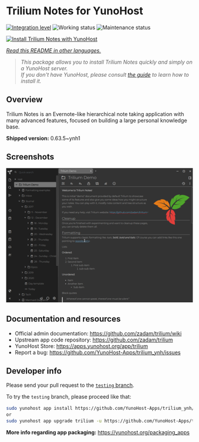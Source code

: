 <!--
N.B.: This README was automatically generated by <https://github.com/YunoHost/apps/tree/master/tools/readme_generator>
It shall NOT be edited by hand.
-->

# Trilium Notes for YunoHost

[![Integration level](https://dash.yunohost.org/integration/trilium.svg)](https://dash.yunohost.org/appci/app/trilium) ![Working status](https://ci-apps.yunohost.org/ci/badges/trilium.status.svg) ![Maintenance status](https://ci-apps.yunohost.org/ci/badges/trilium.maintain.svg)

[![Install Trilium Notes with YunoHost](https://install-app.yunohost.org/install-with-yunohost.svg)](https://install-app.yunohost.org/?app=trilium)

*[Read this README in other languages.](./ALL_README.md)*

> *This package allows you to install Trilium Notes quickly and simply on a YunoHost server.*  
> *If you don't have YunoHost, please consult [the guide](https://yunohost.org/install) to learn how to install it.*

## Overview

Trilium Notes is an Evernote-like hierarchical note taking application with many advanced features, focused on building a large personal knowledge base.


**Shipped version:** 0.63.5~ynh1

## Screenshots

![Screenshot of Trilium Notes](./doc/screenshots/screenshot.png)

## Documentation and resources

- Official admin documentation: <https://github.com/zadam/trilium/wiki>
- Upstream app code repository: <https://github.com/zadam/trilium>
- YunoHost Store: <https://apps.yunohost.org/app/trilium>
- Report a bug: <https://github.com/YunoHost-Apps/trilium_ynh/issues>

## Developer info

Please send your pull request to the [`testing` branch](https://github.com/YunoHost-Apps/trilium_ynh/tree/testing).

To try the `testing` branch, please proceed like that:

```bash
sudo yunohost app install https://github.com/YunoHost-Apps/trilium_ynh/tree/testing --debug
or
sudo yunohost app upgrade trilium -u https://github.com/YunoHost-Apps/trilium_ynh/tree/testing --debug
```

**More info regarding app packaging:** <https://yunohost.org/packaging_apps>
